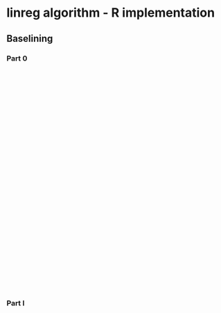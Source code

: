 # linreg algorithm - R implementation

## Baselining

### Part 0

<!--html_preserve--><div id="htmlwidget-5560" style="width:504px;height:504px;" class="DiagrammeR"></div>
<script type="application/json" data-for="htmlwidget-5560">{ "x": {
 "diagram": "\ngraph TB\nsubgraph linreg\nA[raw sample]==>B[set baseline to <br/> minimum observation]\nB==>C[apply baseline]\nC==>D{check for amplification <br/> Samples are skipped when less than seven times <br/> increase in fluorescence values is observed}\nD== yes ==>Eyes[Determine SDM cycle: <br/> end of the exponential phase]\nD== no ==>Eno[skip sample]\n\nstyle A fill:#DCEBE3\nstyle B fill:#77DFC9\nstyle C fill:#DEDBBA\nstyle D fill:#77DFC9\nstyle Eyes fill:#DEDBBA\nstyle Eno fill:#DEDBBA\nend\n\nsubgraph questions\nA2[no questions]==>B2[no questions]\nB2==>C2[Does apply baseline mean substract baseline? <br/> If the baseline is smaller than 0, should it be also substracted?]\nC2==>D2[If the minimum value is 0, should I add a small epsilon to fluoescence values?]\nD2== yes ==>Eyes2[Which algorithm was used for derivation?]\nD2== no ==>Eno2[no questions]\n\nstyle A2 fill:#DCEBE3\nstyle B2 fill:#77DFC9\nstyle C2 fill:#DEDBBA\nstyle D2 fill:#77DFC9\nstyle Eyes2 fill:#DEDBBA\nstyle Eno2 fill:#DEDBBA\nend\n" 
},"evals": [  ] }</script><!--/html_preserve-->

### Part I

<!--html_preserve--><div id="htmlwidget-596" style="width:504px;height:504px;" class="DiagrammeR"></div>
<script type="application/json" data-for="htmlwidget-596">{ "x": {
 "diagram": "\ngraph TB\nsubgraph linreg\nA[Determine start of the exponential phase <br/> The start of the exponential phase is defined by a jump: <br/> when fluorescence in cycle C+1 - counting from plateau - is less than <br/>the fluorescence in cycle C then the exponential phase starts at cycle c.]==>B[set baseline too high: <br/> baseline is the average of the 6th and the 7th point <br/> below the plateau phase]\nB==>C[apply baseline]\nC==>D{compare S-upper and S-lower <br/> When the exponential phase has an uneven number of points, <br/> the middle point is in the top as well as the bottom part}\nD== S-upper > S-lower ==>Esmaller[Define step: 0.005*baseline]\nD== S-upper < S-lower ==>Ebigger[Decrease baseline by 0.01]\nEbigger== S-upper < S-lower ==>F{baseline < min. observ}\nF== no ==>C\nF== yes ==>G[baseline error]\n\nstyle A fill:#77DFC9\nstyle B fill:#DEDBBA\nstyle C fill:#77DFC9\nstyle D fill:#DEDBBA\nstyle Ebigger fill:#77DFC9\nstyle Esmaller fill:#77DFC9\nstyle F fill:#DEDBBA\nstyle G fill:#77DFC9\nend\n\nsubgraph questions\nA2[ANSWERED]==>B2[ANSWERED]\nB2==>C2[no questions]\nC2==>D2[no questions]\nD2== S-upper > S-lower ==>Esmaller2[no questions]\nD2== S-upper < S-lower ==>Ebigger2[no questions]\nEbigger2== S-upper < S-lower ==>F2[no questions]\nF2== no ==>C2\nF2== yes ==>G2[no questions]\n\nstyle A2 fill:#77DFC9\nstyle B2 fill:#DEDBBA\nstyle C2 fill:#77DFC9\nstyle D2 fill:#DEDBBA\nstyle Ebigger2 fill:#77DFC9\nstyle Esmaller2 fill:#77DFC9\nstyle F2 fill:#DEDBBA\nstyle G2 fill:#77DFC9\nend\n" 
},"evals": [  ] }</script><!--/html_preserve-->
